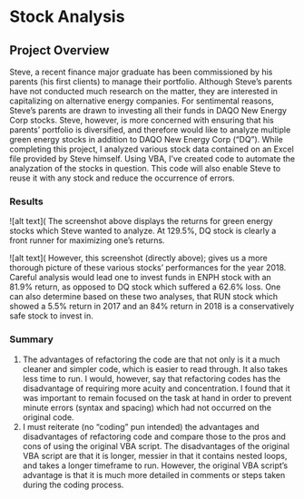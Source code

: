 # Stock Analysis

## Project Overview
Steve, a recent finance major graduate has been commissioned by his parents (his first clients) to manage their portfolio. Although Steve’s parents have not conducted much research on the matter, they are interested in capitalizing on alternative energy companies. For sentimental reasons, Steve’s parents are drawn to investing all their funds in DAQO New Energy Corp stocks. Steve, however, is more concerned with ensuring that his parents’ portfolio is diversified, and therefore would like to analyze multiple green energy stocks in addition to DAQO New Energy Corp (“DQ”). While completing this project, I analyzed various stock data contained on an Excel file provided by Steve himself. Using VBA, I’ve created code to automate the analyzation of the stocks in question. This code will also enable Steve to reuse it with any stock and reduce the occurrence of errors.


### Results
![alt text](
The screenshot above displays the returns for green energy stocks which Steve wanted to analyze. At 129.5%, DQ stock is clearly a front runner for maximizing one’s returns.


![alt text](
However, this screenshot (directly above); gives us a more thorough picture of these various stocks’ performances for the year 2018. Careful analysis would lead one to invest funds in ENPH stock with an 81.9% return, as opposed to DQ stock which suffered a 62.6% loss. One can also determine based on these two analyses, that RUN stock which showed a 5.5% return in 2017 and an 84% return in 2018 is a conservatively safe stock to invest in.


### Summary		
1.	The advantages of refactoring the code are that not only is it a much cleaner and simpler code, which is easier to read through. It also takes less time to run.
I would, however, say that refactoring codes has the disadvantage of requiring more acuity and concentration. I found that it was important to remain focused on the task at hand in order to prevent minute errors (syntax and spacing) which had not occurred on the original code.
2.	I must reiterate (no “coding” pun intended) the advantages and disadvantages of refactoring code and compare those to the pros and cons of using the original VBA script. The disadvantages of the original VBA script are that it is longer, messier in that it contains nested loops, and takes a longer timeframe to run. However, the original VBA script’s advantage is that it is much more detailed in comments or steps taken during the coding process.
